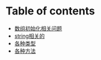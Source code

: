 # Table of contents

* [数组初始化相关问题](README.md)
* [string相关的](string-xiang-guan-de.md)
* [各种类型](ge-zhong-lei-xing.md)
* [各种方法](ge-zhong-fang-fa.md)
